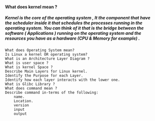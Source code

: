 #### What does kernel mean ?
##### Kernel is the core of the operating system , It the component that have the scheduler inside it that schedules the processes running in the operating system. You can think of it that is the bridge between the software ( Applications ) running on the operating system and the resources you have as a hardware (CPU & Memory for example) . 
    
    What does Operating System mean?
    Is Linux a kernel OR operating system?
    What is an Architecture Layer Diagram ?
    What is user space ?
    What is kernel Space ?
    Describe Main Layers for Linux kernel.
    Identify the Purpose for each Layer.
    Identify how each layer interacts with the lower one.
    What is Glibc Library ?
    What does command mean ?
    Describe command in-terms of the following:
        name.
        Location.
        version
        input
        output
